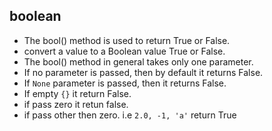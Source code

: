 ## boolean 
* The bool() method is used to return True or False.     
* convert a value to a Boolean value True or False.   
* The bool() method in general takes only one parameter.    
* If no parameter is passed, then by default it returns False.  
* If `None` parameter is passed, then it returns False.  
* If empty `{}`  it return False.  
* if pass zero it retun false.  
* if pass other then zero. i.e `2.0, -1, 'a'` return True
